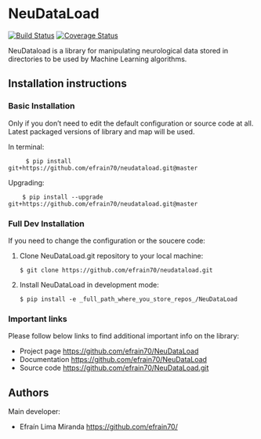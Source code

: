 # NeuDataLoad
[![Build Status](https://travis-ci.org/efrain70/NeuDataLoad.svg?branch=master)](https://travis-ci.org/efrain70/NeuDataLoad)
[![Coverage Status](https://coveralls.io/repos/github/efrain70/NeuDataLoad/badge.svg?branch=master)](https://coveralls.io/github/efrain70/NeuDataLoad?branch=master)

NeuDataload is a library for manipulating neurological data stored 
in directories to be used by Machine Learning algorithms.


## Installation instructions

### Basic Installation

Only if you don’t need to edit the default configuration or source code at all. Latest packaged versions of library and map will be used.

In terminal:

```shell
     $ pip install git+https://github.com/efrain70/neudataload.git@master
```
    
Upgrading:
```shell
    $ pip install --upgrade git+https://github.com/efrain70/neudataload.git@master
```

### Full Dev Installation

If you need to change the configuration or the soucere code:

1. Clone NeuDataLoad.git repository to your local machine:

    ``$ git clone https://github.com/efrain70/neudataload.git``

2. Install NeuDataLoad in development mode:

    ``$ pip install -e _full_path_where_you_store_repos_/NeuDataLoad``

### Important links

Please follow below links to find additional important info on the library:

- Project page https://github.com/efrain70/NeuDataLoad
- Documentation https://github.com/efrain70/NeuDataLoad
- Source code https://github.com/efrain70/NeuDataLoad.git

## Authors  <a name="authors"></a> 

Main developer:

* Efraín Lima Miranda https://github.com/efrain70/

